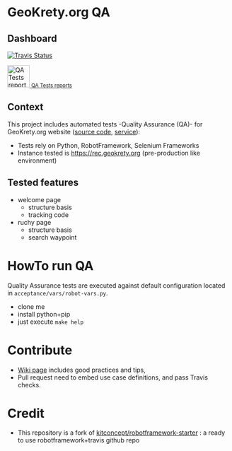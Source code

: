 
# GeoKrety.org QA

## Dashboard


<p align="center">

[![Travis Status](https://travis-ci.org/geokrety/geokrety-website-qa.svg?branch=master)](https://travis-ci.org/geokrety/geokrety-website-qa)<br/>

<a href="https://geokrety.github.io/geokrety-website-qa/"><img src="https://image.flaticon.com/icons/svg/203/203165.svg" width="50" alt="QA Tests reports"/> <small>QA Tests reports</small></a>

</p>

## Context

This project includes automated tests -Quality Assurance (QA)- for  GeoKrety.org website ([source code](https://github.com/geokrety/geokrety-website), [service](https://geokrety.org)):
- Tests rely on Python, RobotFramework, Selenium Frameworks
- Instance tested is https://rec.geokrety.org (pre-production like environment)

## Tested features
- welcome page 
   - structure basis
   - tracking code
- ruchy page 
   - structure basis
   - search waypoint

# HowTo run QA

Quality Assurance tests are executed against default configuration located in `acceptance/vars/robot-vars.py`.

- clone me
- install python+pip
- just execute `make help`

# Contribute
- [Wiki page](https://github.com/geokrety/geokrety-website-qa/wiki) includes good practices and tips,
- Pull request need to embed use case definitions, and pass Travis checks.


# Credit

- This repository is a fork of [kitconcept/robotframework-starter](https://github.com/kitconcept/robotframework-starter) : a ready to use robotframework+travis github repo

